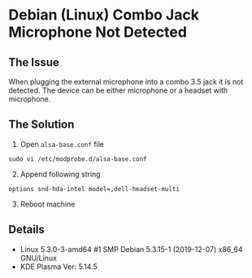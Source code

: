 # Debian (Linux) Combo Jack Microphone Not Detected
## The Issue
When plugging the external microphone into a combo 3.5 jack it is not detected. 
The device can be either microphone or a headset with microphone.

## The Solution
1. Open `alsa-base.conf` file
```
sudo vi /etc/modprobe.d/alsa-base.conf
```
2. Append following string
```
options snd-hda-intel model=,dell-headset-multi
```
3. Reboot machine

## Details
* Linux 5.3.0-3-amd64 #1 SMP Debian 5.3.15-1 (2019-12-07) x86_64 GNU/Linux
* KDE Plasma Ver: 5.14.5